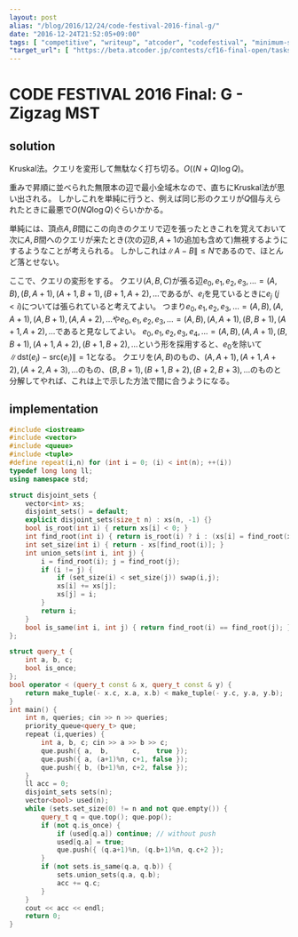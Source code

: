 ```yaml
---
layout: post
alias: "/blog/2016/12/24/code-festival-2016-final-g/"
date: "2016-12-24T21:52:05+09:00"
tags: [ "competitive", "writeup", "atcoder", "codefestival", "minimum-spanning-tree", "kruskals-algorithm" ]
"target_url": [ "https://beta.atcoder.jp/contests/cf16-final-open/tasks/codefestival_2016_final_g" ]
---
```


# CODE FESTIVAL 2016 Final: G - Zigzag MST

## solution

Kruskal法。クエリを変形して無駄なく打ち切る。$O((N + Q) \log Q)$。

重みで昇順に並べられた無限本の辺で最小全域木なので、直ちにKruskal法が思い出される。
しかしこれを単純に行うと、例えば同じ形のクエリが$Q$個与えられたときに最悪で$O(NQ \log Q)$ぐらいかかる。

単純には、頂点$A, B$間にこの向きのクエリで辺を張ったときこれを覚えておいて次に$A, B$間へのクエリが来たとき(次の辺$B, A+1$の追加も含めて)無視するようにするようなことが考えられる。
しかしこれは$\|A - B\| \le N$であるので、ほとんど落とせない。

ここで、クエリの変形をする。
クエリ$(A, B, C)$が張る辺$e_0, e_1, e_2, e_3, \dots = (A, B), (B, A+1), (A+1, B+1), (B+1, A+2), \dots$であるが、$e_i$を見ているときに$e_j$ ($j \lt i$)については張られていると考えてよい。
つまり$e_0, e_1, e_2, e_3, \dots = (A, B), (A, A+1), (A, B+1), (A, A+2), \dots$や$e_0, e_1, e_2, e_3, \dots = (A, B), (A, A+1), (B, B+1), (A+1, A+2), \dots$であると見なしてよい。
$e_0, e_1, e_2, e_3, e_4, \dots = (A, B), (A, A+1), (B, B+1), (A+1, A+2), (B+1, B+2), \dots$という形を採用すると、$e_0$を除いて$\|\mathrm{dst}(e_i) - \mathrm{src}(e_i)\| = 1$となる。
クエリを$(A, B)$のもの、$(A, A+1), (A+1, A+2), (A+2, A+3), \dots$のもの、$(B, B+1), (B+1, B+2), (B+2, B+3), \dots$のものと分解してやれば、これは上で示した方法で間に合うようになる。

## implementation

``` c++
#include <iostream>
#include <vector>
#include <queue>
#include <tuple>
#define repeat(i,n) for (int i = 0; (i) < int(n); ++(i))
typedef long long ll;
using namespace std;

struct disjoint_sets {
    vector<int> xs;
    disjoint_sets() = default;
    explicit disjoint_sets(size_t n) : xs(n, -1) {}
    bool is_root(int i) { return xs[i] < 0; }
    int find_root(int i) { return is_root(i) ? i : (xs[i] = find_root(xs[i])); }
    int set_size(int i) { return - xs[find_root(i)]; }
    int union_sets(int i, int j) {
        i = find_root(i); j = find_root(j);
        if (i != j) {
            if (set_size(i) < set_size(j)) swap(i,j);
            xs[i] += xs[j];
            xs[j] = i;
        }
        return i;
    }
    bool is_same(int i, int j) { return find_root(i) == find_root(j); }
};

struct query_t {
    int a, b, c;
    bool is_once;
};
bool operator < (query_t const & x, query_t const & y) {
    return make_tuple(- x.c, x.a, x.b) < make_tuple(- y.c, y.a, y.b);
}
int main() {
    int n, queries; cin >> n >> queries;
    priority_queue<query_t> que;
    repeat (i,queries) {
        int a, b, c; cin >> a >> b >> c;
        que.push({ a,  b,      c,    true });
        que.push({ a, (a+1)%n, c+1, false });
        que.push({ b, (b+1)%n, c+2, false });
    }
    ll acc = 0;
    disjoint_sets sets(n);
    vector<bool> used(n);
    while (sets.set_size(0) != n and not que.empty()) {
        query_t q = que.top(); que.pop();
        if (not q.is_once) {
            if (used[q.a]) continue; // without push
            used[q.a] = true;
            que.push({ (q.a+1)%n, (q.b+1)%n, q.c+2 });
        }
        if (not sets.is_same(q.a, q.b)) {
            sets.union_sets(q.a, q.b);
            acc += q.c;
        }
    }
    cout << acc << endl;
    return 0;
}
```

